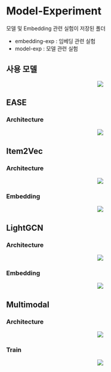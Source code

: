 # Model-Experiment
모델 및 Embedding 관련 실험이 저장된 폴더
- embedding-exp : 임베딩 관련 실험
- model-exp : 모델 관련 실험

## 사용 모델
<p align="center"><img src="https://user-images.githubusercontent.com/65529313/173225558-cb52162e-2ce6-4c97-8c69-063c3f9ba37d.png" /></p>

## EASE
### Architecture
<p align="center"><img src="https://user-images.githubusercontent.com/65529313/173226134-e99b1754-0639-4b8e-8b0e-c87f43088746.png" /></p>

## Item2Vec
### Architecture
<p align="center"><img src="https://user-images.githubusercontent.com/65529313/173226191-7f357614-c891-40b8-8ba7-4ac1df88d2a1.png" /></p>

### Embedding
<p align="center"><img src="https://user-images.githubusercontent.com/65529313/173234006-8c997c59-bd95-4aba-92a1-78203bdaa6c2.png" /></p>

## LightGCN
### Architecture
<p align="center"><img src="https://user-images.githubusercontent.com/65529313/173226266-b6ed5ff8-4199-487d-930e-de3ad37e0652.png" /></p>

### Embedding
<p align="center"><img src="https://user-images.githubusercontent.com/65529313/173234003-fcea0793-1e43-4bf1-a06c-e445ff1b4461.png" /></p>

## Multimodal
### Architecture
<p align="center"><img src="https://user-images.githubusercontent.com/65529313/173226380-99fb2ed5-0fe3-4baf-ba6a-9254faca790a.png" /></p>

### Train
<p align="center"><img src="https://user-images.githubusercontent.com/65529313/173233951-a41b64e9-b658-49b0-b03e-8260f00dceb7.png" /></p>

